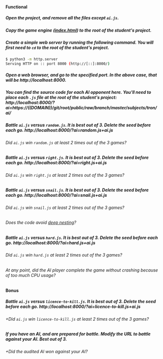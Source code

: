 #### Functional

##### Open the project, and remove all the files except `ai.js`.

##### Copy the game engine ([index.html](https://((DOMAIN))/git/root/public/raw/branch/master/subjects/tron/game_students/index.html)) to the root of the student's project.

##### Create a simple web server by running the following command. You will first need to `cd` to the root of the student's project.

```sh
$ python3 -m http.server
Serving HTTP on :: port 8000 (http://[::]:8000/)
```

##### Open a web browser, and go to the specified port. In the above case, that will be http://localhost:8000.

##### You can find the source code for each AI opponent here. You'll need to place each `.js` file at the root of the student's project: http://localhost:8000/?ai=https://((DOMAIN))/git/root/public/raw/branch/master/subjects/tron/ai/

##### Battle `ai.js` versus `random.js`. It is best out of 3. Delete the seed before each go. http://localhost:8000/?ai=random.js+ai.js

###### Did `ai.js` win `random.js` at least 2 times out of the 3 games?

##### Battle `ai.js` versus `right.js`. It is best out of 3. Delete the seed before each go. http://localhost:8000/?ai=right.js+ai.js

###### Did `ai.js` win `right.js` at least 2 times out of the 3 games?

##### Battle `ai.js` versus `snail.js`. It is best out of 3. Delete the seed before each go. http://localhost:8000/?ai=snail.js+ai.js

###### Did `ai.js` win `snail.js` at least 2 times out of the 3 games?

###### Does the code avoid [deep nesting](https://testing.googleblog.com/2017/06/code-health-reduce-nesting-reduce.html)?

##### Battle `ai.js` versus `hard.js`. It is best out of 3. Delete the seed before each go. http://localhost:8000/?ai=hard.js+ai.js

###### Did `ai.js` win `hard.js` at least 2 times out of the 3 games?

###### At any point, did the AI player complete the game without crashing because of too much CPU usage?

#### Bonus

##### Battle `ai.js` versus `licence-to-kill.js`. It is best out of 3. Delete the seed before each go. http://localhost:8000/?ai=licence-to-kill.js+ai.js

###### +Did `ai.js` win `licence-to-kill.js` at least 2 times out of the 3 games?

##### If you have an AI, and are prepared for battle. Modify the URL to battle against your AI. Best out of 3.

###### +Did the audited AI won against your AI?
